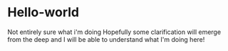 # Hello-world
Not entirely sure what i'm doing
Hopefully some clarification will emerge from the deep and I will be able to understand what I'm doing here! 
